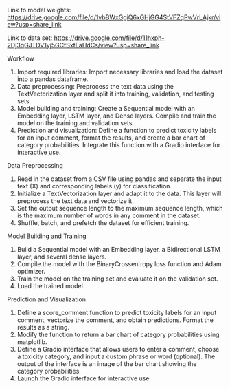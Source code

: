 Link to model weights: https://drive.google.com/file/d/1vbBWxGgiQ6xGHjGG4StVFZqPwVrLAjkr/view?usp=share_link

Link to data set: https://drive.google.com/file/d/11hxph-2Dj3qGJTDV1yj5GCfSxtEaHdCs/view?usp=share_link

Workflow

1. Import required libraries: Import necessary libraries and load the dataset into a pandas dataframe.
2. Data preprocessing: Preprocess the text data using the TextVectorization layer and split it into training, validation, and testing sets.
3. Model building and training: Create a Sequential model with an Embedding layer, LSTM layer, and Dense layers. Compile and train the model on the training and validation sets.
4. Prediction and visualization: Define a function to predict toxicity labels for an input comment, format the results, and create a bar chart of category probabilities. Integrate this function with a Gradio interface for interactive use.

Data Preprocessing

1. Read in the dataset from a CSV file using pandas and separate the input text (X) and corresponding labels (y) for classification.
2. Initialize a TextVectorization layer and adapt it to the data. This layer will preprocess the text data and vectorize it.
3. Set the output sequence length to the maximum sequence length, which is the maximum number of words in any comment in the dataset.
4. Shuffle, batch, and prefetch the dataset for efficient training.

Model Building and Training

1. Build a Sequential model with an Embedding layer, a Bidirectional LSTM layer, and several dense layers.
2. Compile the model with the BinaryCrossentropy loss function and Adam optimizer.
3. Train the model on the training set and evaluate it on the validation set.
4. Load the trained model.

Prediction and Visualization

1. Define a score_comment function to predict toxicity labels for an input comment, vectorize the comment, and obtain predictions. Format the results as a string.
2. Modify the function to return a bar chart of category probabilities using matplotlib.
3. Define a Gradio interface that allows users to enter a comment, choose a toxicity category, and input a custom phrase or word (optional). The output of the interface is an image of the bar chart showing the category probabilities.
4. Launch the Gradio interface for interactive use.

